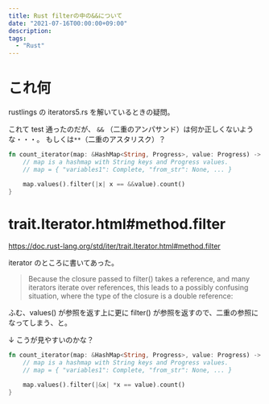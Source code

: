 ```yaml
---
title: Rust filterの中の&&について
date: "2021-07-16T00:00:00+09:00"
description:
tags:
  - "Rust"
---
```


# これ何

rustlings の iterators5.rs を解いているときの疑問。

これて test 通ったのだが、 `&&` （二重のアンパサンド）は何か正しくないような・・・。
もしくは`**`（二重のアスタリスク）？

```rust
fn count_iterator(map: &HashMap<String, Progress>, value: Progress) -> usize {
    // map is a hashmap with String keys and Progress values.
    // map = { "variables1": Complete, "from_str": None, ... }

    map.values().filter(|x| x == &&value).count()
}
```

# trait.Iterator.html#method.filter

https://doc.rust-lang.org/std/iter/trait.Iterator.html#method.filter

iterator のところに書いてあった。

> Because the closure passed to filter() takes a reference, and many iterators iterate over references, this leads to a possibly confusing situation, where the type of the closure is a double reference:

ふむ、values() が参照を返す上に更に filter() が参照を返すので、二重の参照になってしまう、と。

↓ こうが見やすいのかな？

```rust
fn count_iterator(map: &HashMap<String, Progress>, value: Progress) -> usize {
    // map is a hashmap with String keys and Progress values.
    // map = { "variables1": Complete, "from_str": None, ... }

    map.values().filter(|&x| *x == value).count()
}
```
